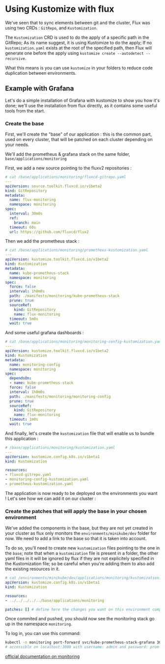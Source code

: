 # Using Kustomize with flux

We've seen that to sync elements between git and the cluster, Flux was using two CRDs : `GitRepo`, and `Kustomization`.

The `Kustomization` CRD is used to do the apply of a specific path in the GitRepo; As its name suggest, it is using Kustomize to do the apply; If no `kustomization.yaml` exists at the root of the specified path, then Flux will generate one before the apply using `kustomize create --autodetect --recursive`.

What this means is you can use `kustomize` in your folders to reduce code duplication between environments.

## Example with Grafana
Let's do a simple installation of Grafana with kustomize to show you how it's done; we'll use the installation from flux directly, as it contains some useful tools from the start.

### Create the base
First, we'll create the "base" of our application : this is the common part, used on every cluster, that will be patched on each cluster depending on your needs.

We'll add the prometheus & grafana stack on the same folder, `base/applications/monitoring`

First, we add a new source pointing to the fluxv2 repositories :
```yaml
# cat /base/applications/monitoring/fluxcd-gitrepo.yaml
---
apiVersion: source.toolkit.fluxcd.io/v1beta2
kind: GitRepository
metadata:
  name: flux-monitoring
  namespace: monitoring
spec:
  interval: 30m0s
  ref:
    branch: main
  timeout: 60s
  url: https://github.com/fluxcd/flux2
```

Then we add the prometheus stack :
```yaml
# cat /base/applications/monitoring/prometheus-kustomization.yaml
---
apiVersion: kustomize.toolkit.fluxcd.io/v1beta2
kind: Kustomization
metadata:
  name: kube-prometheus-stack
  namespace: monitoring
spec:
  force: false
  interval: 1h0m0s
  path: ./manifests/monitoring/kube-prometheus-stack
  prune: true
  sourceRef:
    kind: GitRepository
    name: flux-monitoring
  timeout: 5m0s
  wait: true
```

And some useful grafana dashboards :

```yaml
# cat /base/applications/monitoring/monitoring-config-kustomization.yaml
---
apiVersion: kustomize.toolkit.fluxcd.io/v1beta2
kind: Kustomization
metadata:
  name: monitoring-config
  namespace: monitoring
spec:
  dependsOn:
  - name: kube-prometheus-stack
  force: false
  interval: 1h0m0s
  path: ./manifests/monitoring/monitoring-config
  prune: true
  sourceRef:
    kind: GitRepository
    name: flux-monitoring
  timeout: 1m0s
  wait: true
```

And finally, let's create the `kustomization` file that will enable us to bundle this application :
```yaml
# /base/applications/monitoring/kustomization.yaml
---
apiVersion: kustomize.config.k8s.io/v1beta1
kind: Kustomization

resources:
- fluxcd-gitrepo.yaml
- monitoring-config-kustomization.yaml
- prometheus-kustomization.yaml

```

The application is now ready to be deployed on the environments you want ! Let's see how we can add it on our cluster :

### Create the patches that will apply the base in your chosen environment

We've added the components in the base, but they are not yet created in your cluster as flux only monitors the `environments/minikube/dev` folder for now. We need to add a link to the base so that it is taken into account.

To do so, you'll need to create new `kustomization` files pointing to the one in the `base`; note that when a `kustomization` file is present in a folder, the other yaml files in it will be ignored by flux if they are not explicitely specified in the Kustomization file; so be careful when you're adding them to also add the existing resources in it.

```yaml
# cat /environments/minikube/dev/applications/monitoring/kustomization.yaml
apiVersion: kustomize.config.k8s.io/v1beta1
kind: Kustomization

resources:
- ../../../../../base/applications/monitoring

patches: [] # define here the changes you want on this environment compared to the base
```

Once commited and pushed, you should now see the monitoring stack go up in the namespace `monitoring`.

To log in, you can use this command:
```bash
kubectl -n monitoring port-forward svc/kube-prometheus-stack-grafana 3000:80
# accessible on localhost:3000 with username: admin and password: prom-operator
```

[official documentation on monitoring](https://fluxcd.io/flux/guides/monitoring/)

